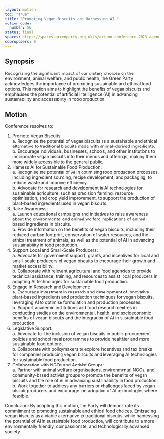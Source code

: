 ```yaml
---
layout: motion
toc: "true"
title: "Promoting Vegan Biscuits and Harnessing AI "
motion_code:
  number: 56
status: final
spaces: https://spaces.greenparty.org.uk/s/autumn-conference-2023-agenda-forum/post/post/view?id=11030
coproposers: 0
---
```

## Synopsis


Recognising the significant impact of our dietary choices on the environment, animal welfare, and public health, the Green Party acknowledges the importance of promoting sustainable and ethical food options. This motion aims to highlight the benefits of vegan biscuits and emphasises the potential of artificial intelligence (AI) in advancing sustainability and accessibility in food production.

## Motion


Conference resolves to:

1. Promote Vegan Biscuits:\
   a. Recognise the potential of vegan biscuits as a sustainable and ethical alternative to traditional biscuits made with animal-derived ingredients.\
   b. Encourage individuals, businesses, schools, and other institutions to incorporate vegan biscuits into their menus and offerings, making them more widely accessible to the general public.
2. Harness AI for Sustainable Food Production:\
   a. Recognise the potential of AI in optimising food production processes, including ingredient sourcing, recipe development, and packaging, to reduce waste and improve efficiency.\
   b. Advocate for research and development in AI technologies for sustainable agriculture, such as precision farming, resource optimisation, and crop yield improvement, to support the production of plant-based ingredients used in vegan biscuits.
3. Raise Awareness:\
   a. Launch educational campaigns and initiatives to raise awareness about the environmental and animal welfare implications of animal-based ingredients in biscuits.\
   b. Provide information on the benefits of vegan biscuits, including their reduced carbon footprint, conservation of water resources, and the ethical treatment of animals, as well as the potential of AI in advancing sustainability in food production.
4. Support Local and Small-Scale Producers:\
   a. Advocate for government support, grants, and incentives for local and small-scale producers of vegan biscuits to encourage their growth and market accessibility.\
   b. Collaborate with relevant agricultural and food agencies to provide technical assistance, training, and resources to assist local producers in adopting AI technologies for sustainable food production.
5. Engage in Research and Development:\
   a. Encourage investment in research and development of innovative plant-based ingredients and production techniques for vegan biscuits, leveraging AI to optimise formulation and production processes.\
   b. Support academic institutions and food research centres in conducting studies on the environmental, health, and socioeconomic benefits of vegan biscuits and the integration of AI in sustainable food production.
6. Legislative Support:\
   a. Advocate for the inclusion of vegan biscuits in public procurement policies and school meal programmes to provide healthier and more sustainable food options.\
   b. Collaborate with policymakers to explore incentives and tax breaks for companies producing vegan biscuits and leveraging AI technologies for sustainable food production.
7. Collaboration with NGOs and Activist Groups:\
   a. Partner with animal welfare organisations, environmental NGOs, and community-based activist groups to promote the benefits of vegan biscuits and the role of AI in advancing sustainability in food production.\
   b. Work together to address any barriers or challenges faced by vegan biscuit producers and encourage the adoption of AI technologies where feasible.

Conclusion: By adopting this motion, the Party will demonstrate its commitment to promoting sustainable and ethical food choices. Embracing vegan biscuits as a viable alternative to traditional biscuits, while harnessing the potential of AI in sustainable food production, will contribute to a more environmentally friendly, compassionate, and technologically advanced society.